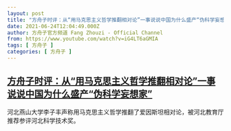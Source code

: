 ```yaml
---
layout: post
title: "方舟子时评：从“用马克思主义哲学推翻相对论”一事说说中国为什么盛产“伪科学妄想家”"
date: 2021-06-24T12:04:49.000Z
author: 方舟子官方频道 Fang Zhouzi - Official Channel
from: https://www.youtube.com/watch?v=iG4LT6aGMIA
tags: [ 方舟子 ]
categories: [ 方舟子 ]
---
```

<!--1624536289000-->
[方舟子时评：从“用马克思主义哲学推翻相对论”一事说说中国为什么盛产“伪科学妄想家”](https://www.youtube.com/watch?v=iG4LT6aGMIA)
------

<div>
河北燕山大学李子丰声称用马克思主义哲学推翻了爱因斯坦相对论，被河北教育厅推荐参评河北科学技术奖。
</div>
